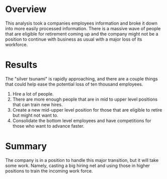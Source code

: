 # Overview

This analysis took a companies employees information and broke it down into more easily processed information. There is a massive
wave of people that are eligible for retirement coming up and the company might not be a position to continue with business as 
usual with a major loss of its workforce.

# Results

The "silver tsunami" is rapidly approaching, and there are a couple things that could help ease the potential loss of ten thousand employees.
1. Hire a lot of people.
2. There are more enough people that are in mid to upper level positions that can train new hires.
3. Create a new mid-upper level position for those that are eligible to retire but might not want to.
4. Consolidate the bottom level employees and have competitions for those who want to advance faster.

# Summary

The company is in a position to handle this major transition, but it will take some work. Namely, casting a big hiring net and
using those in higher positions to train the incoming work force.
